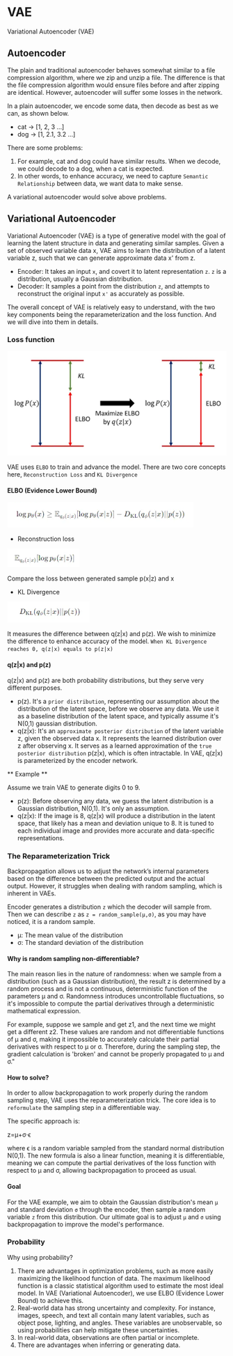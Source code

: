 # VAE
Variational Autoencoder (VAE)

## Autoencoder
The plain and traditional autoencoder behaves somewhat similar to a file compression algorithm, where we zip and unzip a file.
The difference is that the file compression algorithm would ensure files before and after zipping are identical. However, autoencoder will suffer some losses in the network.

In a plain autoencoder, we encode some data, then decode as best as we can, as shown below. 
* cat → [1, 2, 3 …]
* dog → [1, 2.1, 3.2 …]

There are some problems:
1. For example, cat and dog could have similar results. When we decode, we could decode to a dog, when a cat is expected.
2. In other words, to enhance accuracy, we need to capture `Semantic Relationship` between data, we want data to make sense.

A variational autoencoder would solve above problems.

## Variational Autoencoder
Variational Autoencoder (VAE) is a type of generative model with the goal of learning the latent structure in data and generating similar samples. Given a set of observed variable data x, VAE aims to learn the distribution of a latent variable z, such that we can generate approximate data x' from z.
* Encoder: It takes an input `x`, and covert it to latent representation `z`. `z` is a distribution, usually a Gaussian distribution.
* Decoder: It samples a point from the distribution `z`, and attempts to reconstruct the original input `x'` as accurately as possible.

The overall concept of VAE is relatively easy to understand, with the two key components being the reparameterization and the loss function. And we will dive into them in details.

### Loss function

![Max_ELBO.png](img/max_elbo.png)

VAE uses `ELBO` to train and advance the model. There are two core concepts here, `Reconstruction Loss` and `KL Divergence`

#### ELBO (Evidence Lower Bound)
![ELBO.png](img/img.png)

* Reconstruction loss

![Reconstruction_Loss.png](img/reconstruction_loss.png)

Compare the loss between generated sample p(x|z) and x

* KL Divergence

![KL_Divergence.png](img/kl_divergence.png)

It measures the difference between q(z|x) and p(z). We wish to minimize the difference to enhance accuracy of the model. `When KL Divergence reaches 0, q(z|x) equals to p(z|x)`

#### q(z|x) and p(z)
q(z|x) and p(z) are both probability distributions, but they serve very different purposes.

- p(z). It's a `prior distribution`, representing our assumption about the distribution of the latent space, before we observe any data. We use it as a baseline distribution of the latent space, and typically assume it's N(0,1) gaussian distribution. 
- q(z|x): It's an `approximate posterior distribution` of the latent variable z, given the observed data x. It represents the learned distribution over z after observing x. It serves as a learned approximation of the `true posterior distribution` p(z|x), which is often intractable. In VAE, q(z|x) is parameterized by the encoder network. 

** Example **

Assume we train VAE to generate digits 0 to 9. 
- p(z): Before observing any data, we guess the latent distribution is a Gaussian distribution, N(0,1). It's only an assumption.
- q(z|x): If the image is 8, q(z|x) will produce a distribution in the latent space, that likely has a mean and deviation unique to 8. It is tuned to each individual image and provides more accurate and data-specific representations.

### The Reparameterization Trick
Backpropagation allows us to adjust the network’s internal parameters based on the difference between the predicted output and the actual output. However, it struggles when dealing with random sampling, which is inherent in VAEs.

Encoder generates a distribution `z` which the decoder will sample from. Then we can describe `z` as `z = random_sample(μ,σ)`, as you may have noticed, it is a random sample.

- μ: The mean value of the distribution
- σ: The standard deviation of the distribution

#### Why is random sampling non-differentiable?
The main reason lies in the nature of randomness: when we sample from a distribution (such as a Gaussian distribution), the result z is determined by a random process and is not a continuous, deterministic function of the parameters μ and σ. Randomness introduces uncontrollable fluctuations, so it's impossible to compute the partial derivatives through a deterministic mathematical expression.

For example, suppose we sample and get z1, and the next time we might get a different z2. These values are random and not differentiable functions of μ and σ, making it impossible to accurately calculate their partial derivatives with respect to μ or σ. Therefore, during the sampling step, the gradient calculation is 'broken' and cannot be properly propagated to μ and σ."

#### How to solve?
In order to allow backpropagation to work properly during the random sampling step, VAE uses the reparameterization trick. The core idea is to `reformulate` the sampling step in a differentiable way.

The specific approach is:

z=μ+σ⋅ϵ

where ϵ is a random variable sampled from the standard normal distribution N(0,1). The new formula is also a linear function, meaning it is differentiable, meaning we can compute the partial derivatives of the loss function with respect to μ and σ, allowing backpropagation to proceed as usual.

#### Goal
For the VAE example, we aim to obtain the Gaussian distribution's mean `μ` and standard deviation `σ` through the encoder, then sample a random variable `z` from this distribution. Our ultimate goal is to adjust `μ` and `σ` using backpropagation to improve the model's performance.

### Probability
Why using probability?
1. There are advantages in optimization problems, such as more easily maximizing the likelihood function of data. The maximum likelihood function is a classic statistical algorithm used to estimate the most ideal model. In VAE (Variational Autoencoder), we use ELBO (Evidence Lower Bound) to achieve this.
2. Real-world data has strong uncertainty and complexity. For instance, images, speech, and text all contain many latent variables, such as object pose, lighting, and angles. These variables are unobservable, so using probabilities can help mitigate these uncertainties.
3. In real-world data, observations are often partial or incomplete.
4. There are advantages when inferring or generating data.